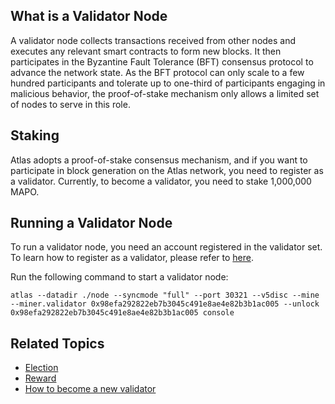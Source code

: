 ## What is a Validator Node

A validator node collects transactions received from other nodes and executes any relevant smart contracts to form new
blocks. It then participates in the Byzantine Fault Tolerance (BFT) consensus protocol to advance the network state. As
the BFT protocol can only scale to a few hundred participants and tolerate up to one-third of participants engaging in
malicious behavior, the proof-of-stake mechanism only allows a limited set of nodes to serve in this role.

## Staking

Atlas adopts a proof-of-stake consensus mechanism, and if you want to participate in block generation on the Atlas
network, you need to register as a validator. Currently, to become a validator, you need to stake 1,000,000 MAPO.

## Running a Validator Node

To run a validator node, you need an account registered in the validator set. To learn how to register as a validator,
please refer to [here](/docs/base/mapo-relay-chain/example/how-to-become-a-new-validator_en.md).

Run the following command to start a validator node:

```shell
atlas --datadir ./node --syncmode "full" --port 30321 --v5disc --mine --miner.validator 0x98efa292822eb7b3045c491e8ae4e82b3b1ac005 --unlock 0x98efa292822eb7b3045c491e8ae4e82b3b1ac005 console
```

## Related Topics

- [Election](/docs/base/mapo-relay-chain/protocol/election_en.md)
- [Reward](/docs/base/mapo-relay-chain/protocol/rewards_en.md)
- [How to become a new validator](/docs/base/mapo-relay-chain/example/how-to-become-a-new-validator_en.md)